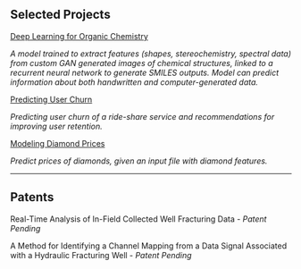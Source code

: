 ## Selected Projects

[Deep Learning for Organic Chemistry](https://carlytaylor0017.github.io/csk/)

*A model trained to extract features (shapes, stereochemistry, spectral data) from custom GAN generated images of chemical structures, linked to a recurrent neural network to generate SMILES outputs. Model can predict information about both handwritten and computer-generated data.*

[Predicting User Churn](https://carlytaylor0017.github.io/predicting_churn/)

*Predicting user churn of a ride-share service and recommendations for improving user retention.*

[Modeling Diamond Prices](https://carlytaylor0017.github.io/diamond_dataset/)

*Predict prices of diamonds, given an input file with diamond features.*

---

## Patents

Real-Time Analysis of In-Field Collected Well Fracturing Data - *Patent Pending*

A Method for Identifying a Channel Mapping from a Data Signal Associated with a Hydraulic Fracturing Well - *Patent Pending*
